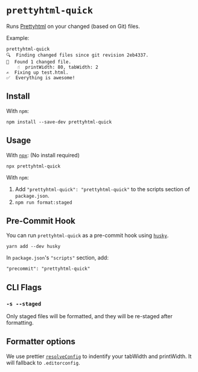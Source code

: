 # `prettyhtml-quick`

Runs [Prettyhtml](https://github.com/Prettyhtml/prettyhtml) on your changed (based on Git) files.

Example:
```
prettyhtml-quick
🔍  Finding changed files since git revision 2eb4337.
🎯  Found 1 changed file.
    ☝  printWidth: 80, tabWidth: 2
✍️  Fixing up test.html.
✅  Everything is awesome!
```

## Install

With `npm`:

```shellsession
npm install --save-dev prettyhtml-quick
```

## Usage

With [`npx`](https://npm.im/npx): (No install required)

```shellsession
npx prettyhtml-quick
```

With `npm`:

1. Add `"prettyhtml-quick": "prettyhtml-quick"` to the scripts section of `package.json`.
2. `npm run format:staged`

## Pre-Commit Hook

You can run `prettyhtml-quick` as a pre-commit hook using [`husky`](https://github.com/typicode/husky).

```shellstream
yarn add --dev husky
```

In `package.json`'s `"scripts"` section, add:

```
"precommit": "prettyhtml-quick"
```

## CLI Flags

### `-s --staged`

Only staged files will be formatted, and they will be re-staged after formatting.

## Formatter options

We use prettier [`resolveConfig`](https://prettier.io/docs/en/api.html#prettierresolveconfigfilepath-options) to indentify your tabWidth and printWidth. It will fallback to `.editorconfig`.
